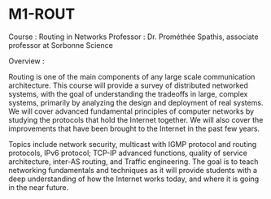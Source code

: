 # M1-ROUT

Course : Routing in Networks
Professor : Dr. Prométhée Spathis, associate professor at Sorbonne Science

Overview :

Routing is one of the main components of any large scale communication architecture. This course will provide a survey of distributed networked systems, with the goal of understanding the tradeoffs in large, complex systems, primarily by analyzing the design and deployment of real systems. We will cover advanced fundamental principles of computer networks by studying the protocols that hold the Internet together. We will also cover the improvements that have been brought to the Internet in the past few years.  

Topics include network security, multicast with IGMP protocol and routing protocols, IPv6 protocol; TCP-IP advanced functions, quality of service architecture, inter-AS routing, and Traffic engineering. The goal is to teach networking fundamentals and techniques as it will provide students with a deep understanding of how the Internet works today, and where it is going in the near future.


